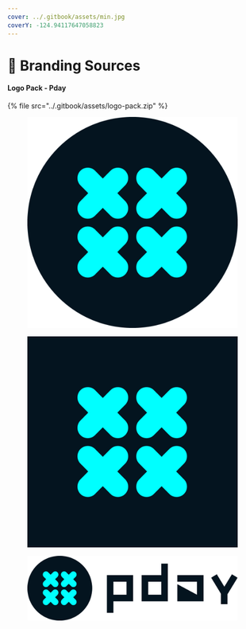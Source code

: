 ```yaml
---
cover: ../.gitbook/assets/min.jpg
coverY: -124.94117647058823
---
```


# 🌉 Branding Sources

#### Logo Pack - Pday

{% file src="../.gitbook/assets/logo-pack.zip" %}



<div>

<figure><img src="../.gitbook/assets/pday-icon.png" alt=""><figcaption></figcaption></figure>

 

<figure><img src="../.gitbook/assets/pday-icon-square.png" alt=""><figcaption></figcaption></figure>

</div>



<figure><img src="../.gitbook/assets/pday-logo.png" alt=""><figcaption></figcaption></figure>
